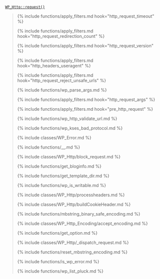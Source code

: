 <p><code><a href="https://developer.wordpress.org/reference/classes/wp_http/request/">WP_Http::request()</a></code></p>

<blockquote>

{% include functions/apply_filters.md hook="http_request_timeout" %}

{% include functions/apply_filters.md hook="http_request_redirection_count" %}

{% include functions/apply_filters.md hook="http_request_version" %}

{% include functions/apply_filters.md hook="http_headers_useragent" %}

{% include functions/apply_filters.md hook="http_request_reject_unsafe_urls" %}

{% include functions/wp_parse_args.md %}

{% include functions/apply_filters.md hook="http_request_args" %}

{% include functions/apply_filters.md hook="pre_http_request" %}

{% include functions/wp_http_validate_url.md %}

{% include functions/wp_kses_bad_protocol.md %}

{% include classes/WP_Error.md %}

{% include functions/__.md %}

{% include classes/WP_Http/block_request.md %}

{% include functions/get_bloginfo.md %}

{% include functions/get_template_dir.md %}

{% include functions/wp_is_writable.md %}

{% include classes/WP_Http/processheaders.md %}

{% include classes/WP_Http/buildCookieHeader.md %}

{% include functions/mbstring_binary_safe_encoding.md %}

{% include classes/WP_Http_Encoding/accept_encoding.md %}

{% include functions/get_option.md %}

{% include classes/WP_Http/_dispatch_request.md %}

{% include functions/reset_mbstring_encoding.md %}

{% include functions/is_wp_error.md %}

{% include functions/wp_list_pluck.md %}

</blockquote>
